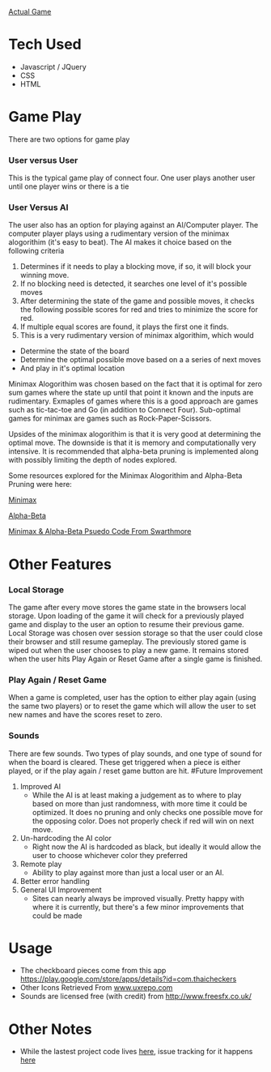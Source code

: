 [Actual Game](jrmils89.github.io/ConnectFour/ConnectFourIndex.html)

# Tech Used
* Javascript / JQuery
* CSS
* HTML

# Game Play
There are two options for game play

### User versus User
This is the typical game play of connect four. One user plays another user until one player wins or there is a tie

### User Versus AI
The user also has an option for playing against an AI/Computer player. The computer player plays using a rudimentary version of the minimax alogorithim (it's easy to beat). The AI makes it choice based on the following criteria

1. Determines if it needs to play a blocking move, if so, it will block your winning move. 
2. If no blocking need is detected, it searches one level of it's possible moves
3. After determining the state of the game and possible moves, it checks the following possible scores for red and tries to minimize the score for red.
4. If multiple equal scores are found, it plays the first one it finds.
5. This is a very rudimentary version of minimax algorithim, which would
  * Determine the state of the board
  * Determine the optimal possible move based on a a series of next moves
  * And play in it's optimal location

Minimax Alogorithim was chosen based on the fact that it is optimal for zero sum games where the state up until that point it known and the inputs are rudimentary. Exmaples of games where this is a good approach are games such as tic-tac-toe and Go (in addition to Connect Four). Sub-optimal games for minimax are games such as Rock-Paper-Scissors.

Upsides of the minimax alogorithim is that it is very good at determining the optimal move. The downside is that it is memory and computationally very intensive. It is recommended that alpha-beta pruning is implemented along with possibly limiting the depth of nodes explored. 

Some resources explored for the Minimax Alogorithim and Alpha-Beta Pruning were here:

[Minimax](https://www.youtube.com/watch?v=6ELUvkSkCts)

[Alpha-Beta](https://www.youtube.com/watch?v=xBXHtz4Gbdo)

[Minimax & Alpha-Beta Psuedo Code From Swarthmore](https://www.cs.swarthmore.edu/~meeden/cs63/f05/minimax.html)

# Other Features
### Local Storage
The game after every move stores the game state in the browsers local storage. Upon loading of the game it will check for a previously played game and display to the user an option to resume their previous game. Local Storage was chosen over session storage so that the user could close their browser and still resume gameplay. The previously stored game is wiped out when the user chooses to play a new game. It remains stored when the user hits Play Again or Reset Game after a single game is finished.
### Play Again / Reset Game
When a game is completed, user has the option to either play again (using the same two players) or to reset the game which will allow the user to set new names and have the scores reset to zero.
### Sounds
There are few sounds. Two types of play sounds, and one type of sound for when the board is cleared. These get triggered when a piece is either played, or if the play again / reset game button are hit.
#Future Improvement
1. Improved AI
	* While the AI is at least making a judgement as to where to play based on more than just randomness, with more time it could be  optimized. It does no pruning and only checks one possible move for the opposing color. Does not properly check if red will win on next move. 
2. Un-hardcoding the AI color
	* Right now the AI is hardcoded as black, but ideally it would allow the user to choose whichever color they preferred
3. Remote play
	* Ability to play against more than just a local user or an AI.
4. Better error handling
5. General UI Improvement
	* Sites can nearly always be improved visually. Pretty happy with where it is currently, but there's a few minor improvements that could be made


# Usage
+ The checkboard pieces come from this app https://play.google.com/store/apps/details?id=com.thaicheckers
+ Other Icons Retrieved From www.uxrepo.com
+ Sounds are licensed free (with credit) from http://www.freesfx.co.uk/

# Other Notes
+ While the lastest project code lives [here](https://github.com/jrmils89/jrmils89.github.io/tree/master/ConnectFour), issue tracking for it happens [here](https://github.com/jrmils89/ConnectFour/issues)